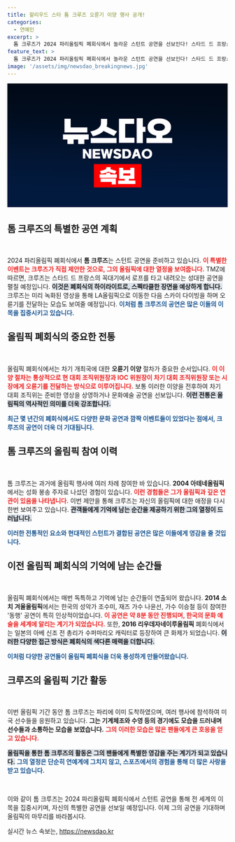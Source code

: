 ```yaml
---
title: 할리우드 스타 톰 크루즈 오륜기 이양 행사 공개!
categories:
  - 연예인
excerpt: >
  톰 크루즈가 2024 파리올림픽 폐회식에서 놀라운 스턴트 공연을 선보인다! 스타드 드 프랑스에서 로프를 타고 내려온 후, 미국 LA로 이동해 스카이 다이빙하며 오륜기를 전달하는 특별한 이벤트가 예정되어 있다. 크루즈의 과거 올림픽 참여 경험이 그의 도전을 더욱 기대하게 만든다.
feature_text: >
  톰 크루즈가 2024 파리올림픽 폐회식에서 놀라운 스턴트 공연을 선보인다! 스타드 드 프랑스에서 로프를 타고 내려온 후, 미국 LA로 이동해 스카이 다이빙하며 오륜기를 전달하는 특별한 이벤트가 예정되어 있다. 크루즈의 과거 올림픽 참여 경험이 그의 도전을 더욱 기대하게 만든다.
image: '/assets/img/newsdao_breakingnews.jpg'
---
```


<p><img src="/assets/img/newsdao_breakingnews.jpg" alt="koreaapp 속보" /></p>

<h2 data-ke-size="size26">톰 크루즈의 특별한 공연 계획</h2>

<p data-ke-size="size16">&nbsp;</p>

<p>2024 파리올림픽 폐회식에서 <b>톰 크루즈</b>는 스턴트 공연을 준비하고 있습니다. <b><span style="color: #ee2323;">이 특별한 이벤트는 크루즈가 직접 제안한 것으로, 그의 올림픽에 대한 열정을 보여줍니다.</span></b> TMZ에 따르면, 크루즈는 스타드 드 프랑스의 꼭대기에서 로프를 타고 내려오는 성대한 공연을 펼칠 예정입니다. <b><span style="background-color: #21538527;">이것은 폐회식의 하이라이트로, 스펙타클한 장면을 예상하게 합니다.</span></b> 크루즈는 미리 녹화된 영상을 통해 LA올림픽으로 이동한 다음 스카이 다이빙을 하며 오륜기를 전달하는 모습도 보여줄 예정입니다. <b><span style="color: #1a5490;">이처럼 톰 크루즈의 공연은 많은 이들의 이목을 집중시키고 있습니다.</span></b></p>

<h2 data-ke-size="size26">올림픽 폐회식의 중요한 전통</h2>

<p data-ke-size="size16">&nbsp;</p>

<p>올림픽 폐회식에서는 차기 개최국에 대한 <b>오륜기 이양</b> 절차가 중요한 순서입니다. <b><span style="color: #ee2323;">이 이양 절차는 통상적으로 현 대회 조직위원장과 IOC 위원장이 차기 대회 조직위원장 또는 시장에게 오륜기를 전달하는 방식으로 이루어집니다.</span></b> 보통 이러한 이양을 전후하여 차기 대회 조직위는 준비한 영상을 상영하거나 문화예술 공연을 선보입니다. <b><span style="background-color: #21538527;">이런 전통은 올림픽의 역사적인 의미를 더욱 강조합니다.</span></b></p>

<p><b><span style="color: #1a5490;">최근 몇 년간의 폐회식에서도 다양한 문화 공연과 깜짝 이벤트들이 있었다는 점에서, 크루즈의 공연이 더욱 더 기대됩니다.</span></b></p>

<h2 data-ke-size="size26">톰 크루즈의 올림픽 참여 이력</h2>

<p data-ke-size="size16">&nbsp;</p>

<p>톰 크루즈는 과거에 올림픽 행사에 여러 차례 참여한 바 있습니다. <b>2004 아테네올림픽</b>에서는 성화 봉송 주자로 나섰던 경험이 있습니다. <b><span style="color: #ee2323;">이런 경험들은 그가 올림픽과 깊은 연관이 있음을 나타냅니다.</span></b> 이번 제안을 통해 크루즈는 자신의 올림픽에 대한 애정을 다시 한번 보여주고 있습니다. <b><span style="background-color: #21538527;">관객들에게 기억에 남는 순간을 제공하기 위한 그의 열정이 드러납니다.</span></b></p>

<p><b><span style="color: #1a5490;">이러한 전통적인 요소와 현대적인 스턴트가 결합된 공연은 많은 이들에게 영감을 줄 것입니다.</span></b></p>

<h2 data-ke-size="size26">이전 올림픽 폐회식의 기억에 남는 순간들</h2>

<p data-ke-size="size16">&nbsp;</p>

<p>올림픽 폐회식에서는 매번 독특하고 기억에 남는 순간들이 연출되어 왔습니다. <b>2014 소치 겨울올림픽</b>에서는 한국의 성악가 조수미, 재즈 가수 나윤선, 가수 이승철 등이 참여한 '동행' 공연이 특히 인상적이었습니다. <b><span style="color: #ee2323;">이 공연은 약 8분 동안 진행되며, 한국의 문화 예술을 세계에 알리는 계기가 되었습니다.</span></b> 또한, <b>2016 리우데자네이루올림픽</b> 폐회식에서는 일본의 아베 신조 전 총리가 수퍼마리오 캐릭터로 등장하여 큰 화제가 되었습니다. <b><span style="background-color: #21538527;">이러한 다양한 접근 방식은 폐회식의 색다른 매력을 더합니다.</span></b></p>

<p><b><span style="color: #1a5490;">이처럼 다양한 공연들이 올림픽 폐회식을 더욱 풍성하게 만들어왔습니다.</span></b></p>

<h2 data-ke-size="size26">크루즈의 올림픽 기간 활동</h2>

<p data-ke-size="size16">&nbsp;</p>

<p>이번 올림픽 기간 동안 톰 크루즈는 파리에 이미 도착하였으며, 여러 행사에 참석하여 미국 선수들을 응원하고 있습니다. <b>그는 기계체조와 수영 등의 경기에도 모습을 드러내며 선수들과 소통하는 모습을 보였습니다.</b> <b><span style="color: #ee2323;">그의 이러한 모습은 많은 팬들에게 큰 호응을 얻고 있습니다.</span></b> </p>

<p><b><span style="background-color: #21538527;">올림픽을 통한 톰 크루즈의 활동은 그의 팬들에게 특별한 영감을 주는 계기가 되고 있습니다.</span></b> <b><span style="color: #1a5490;">그의 열정은 단순히 연예계에 그치지 않고, 스포츠에서의 경험을 통해 더 많은 사랑을 받고 있습니다.</span></b></p>

<p data-ke-size="size16">&nbsp;</p>

<p>이와 같이 톰 크루즈는 2024 파리올림픽 폐회식에서 스턴트 공연을 통해 전 세계의 이목을 집중시키며, 자신의 특별한 공연을 선보일 예정입니다. 이제 그의 공연을 기대하며 올림픽의 마무리를 바라봅시다.</p>
실시간 뉴스 속보는, <a href="https://newsdao.kr" rel="dofollow">https://newsdao.kr</a>


